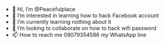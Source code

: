 - 👋 Hi, I’m @Peacefulplace
- 👀 I’m interested in learning how to hack Facebook account
- 🌱 I’m currently learning nothing about it 
- 💞️ I’m looking to collaborate on how to hack wifi password
- 📫 How to reach me 09079354586 my WhatsApp line

<!---
Peacefulplace/Peacefulplace is a ✨ special ✨ repository because its `README.md` (this file) appears on your GitHub profile.
You can click the Preview link to take a look at your changes.
--->
